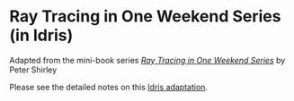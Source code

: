 # Ray Tracing in One Weekend Series (in Idris)

Adapted from the mini-book series [_Ray Tracing in One Weekend Series_](https://raytracing.github.io/) by Peter Shirley

Please see the detailed notes on this [Idris adaptation](https://github.com/witt3rd/idris-ray/wiki).
